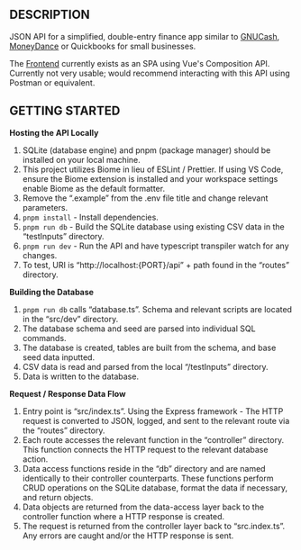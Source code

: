 ## DESCRIPTION

JSON API for a simplified, double-entry finance app similar to [GNUCash](https://www.gnucash.org/ "Free"), [MoneyDance](https://moneydance.com/ "Paid") or Quickbooks for small businesses.

The [Frontend](https://github.com/davidspiv/transaction-frontend) currently exists as an SPA using Vue's Composition API. Currently not very usable; would recommend interacting with this API using Postman or equivalent.

## GETTING STARTED

**Hosting the API Locally**
1. SQLite (database engine) and pnpm (package manager) should be installed on your local machine.
2. This project utilizes Biome in lieu of ESLint / Prettier. If using VS Code, ensure the Biome extension is installed and your workspace settings enable Biome as the default formatter.
3. Remove the “.example” from the .env file title and change relevant parameters.
4. ```pnpm install``` - Install dependencies.
5. ```pnpm run db``` - Build the SQLite database using existing CSV data in the “testInputs” directory.
6. ```pnpm run dev``` - Run the API and have typescript transpiler watch for any changes.
7. To test, URI is “http://localhost:{PORT}/api” + path found in the “routes” directory.

**Building the Database**
1. ```pnpm run db``` calls “database.ts”. Schema and relevant scripts are located in the “src/dev” directory.
2. The database schema and seed are parsed into individual SQL commands.
3. The database is created, tables are built from the schema, and base seed data inputted.
4. CSV data is read and parsed from the local “/testInputs” directory.
5. Data is written to the database.

**Request / Response Data Flow**
1. Entry point is “src/index.ts”. Using the Express framework - The HTTP request is converted to JSON, logged, and sent to the relevant route via the “routes” directory.
2. Each route accesses the relevant function in the “controller” directory. This function connects the HTTP request to the relevant database action.
3. Data access functions reside in the “db” directory and are named identically to their controller counterparts. These functions perform CRUD operations on the SQLite database, format the data if necessary, and return objects.
4. Data objects are returned from the data-access layer back to the controller function where a HTTP response is created.
5. The request is returned from the controller layer back to “src.index.ts”. Any errors are caught and/or the HTTP response is sent.

